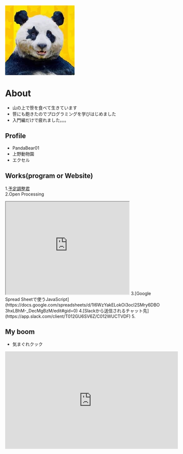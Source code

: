 ![プロフィール写真！](star.jpg)

# About
- 山の上で笹を食べて生きています  
- 笹にも飽きたのでプログラミングを学びはじめました  
- 入門編だけで疲れました。。。  

## Profile
- PandaBear01  
- 上野動物園  
- エクセル  

## Works(program or Website)
1.[予定調整君](https://young-lake-67718.herokuapp.com/)  
2.Open Processing
<iframe src="https://www.openprocessing.org/sketch/886989/embed/" width="400" height="300"></iframe>  
3.[Google Spread Sheetで使うJavaScript](https://docs.google.com/spreadsheets/d/1I6WzYakELokOi3ocl2SMry6DBO3hxLBhM-_DecMgBzM/edit#gid=0)  
4.[Slackから送信されるチャット先](https://app.slack.com/client/T012GU6SV6Z/C012WUCTVDF)  
5.


## My boom
- 気まぐれクック
<iframe width="560" height="315" src="https://www.youtube.com/embed/Tkv_Pgg25ng" frameborder="0" allow="accelerometer; autoplay; encrypted-media; gyroscope; picture-in-picture" allowfullscreen></iframe>
